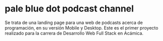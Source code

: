 # pale blue dot podcast channel
Se trata de una landing page para una web de podcasts acerca de programación, en su versión Mobile y Desktop. Este es el primer proyecto realizado para la carrera de Desarrollo Web Full Stack en Acámica. 
